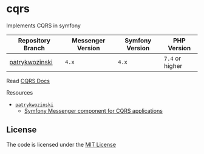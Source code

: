 # cqrs
Implements CQRS in symfony

| Repository Branch   | Messenger Version | Symfony Version | PHP Version     |
|---------------------|-------------------|-----------------|-----------------|
| [patrykwozinski][1] | `4.x`             | `4.x`           | `7.4` or higher |


Read [CQRS Docs](https://en.wikipedia.org/wiki/Command%E2%80%93query_separation)

Resources  
 - [`patrykwozinski`](https://github.com/habibun/cqrs/tree/messenger)
     - [Symfony Messenger component for CQRS applications](https://patrykwozinski.medium.com/symfony-messenger-component-for-cqrs-applications-4f450b2a9124) 


## License
The code is licensed under the [MIT License](https://github.com/habibun/cqrs/blob/master/LICENSE)


[1]: https://github.com/habibun/cqrs/tree/patrykwozinski
